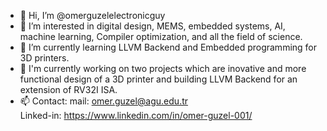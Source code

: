 - 👋 Hi, I’m @omerguzelelectronicguy
- 👀 I’m interested in digital design, MEMS, embedded systems, AI, machine learning, Compiler optimization, and all the field of science.
- 🌱 I’m currently learning LLVM Backend and Embedded programming for 3D printers. 
- 🤖 I'm currently working on two projects which are inovative and more functional design of a 3D printer and building LLVM Backend for an extension of RV32I ISA.
- 📫 Contact:
                  mail:           omer.guzel@agu.edu.tr             
                  Linked-in:      https://www.linkedin.com/in/omer-guzel-001/

<!---
omerguzelelectronicguy/omerguzelelectronicguy is a ✨ special ✨ repository because its `README.md` (this file) appears on your GitHub profile.
You can click the Preview link to take a look at your changes.
--->
